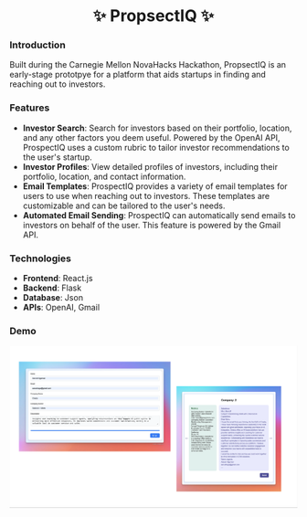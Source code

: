 <h1 align="center"> ✨ PropsectIQ ✨ </h1>

### Introduction
Built during the Carnegie Mellon NovaHacks Hackathon, PropsectIQ is an early-stage prototpye for a platform that aids startups in finding and reaching out to investors.

### Features
- **Investor Search**: Search for investors based on their portfolio, location, and any other factors you deem useful. Powered by the OpenAI API, ProspectIQ uses a custom rubric to tailor investor recommendations to the user's startup.
- **Investor Profiles**: View detailed profiles of investors, including their portfolio, location, and contact information.
- **Email Templates**: ProspectIQ provides a variety of email templates for users to use when reaching out to investors. These templates are customizable and can be tailored to the user's needs.
- **Automated Email Sending**: ProspectIQ can automatically send emails to investors on behalf of the user. This feature is powered by the Gmail API.

### Technologies
- **Frontend**: React.js
- **Backend**: Flask
- **Database**: Json
- **APIs**: OpenAI, Gmail

### Demo
![ProspectIQ Demo](demo-image.png)

